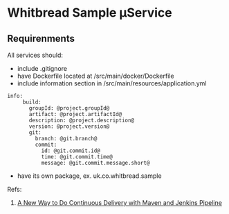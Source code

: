 # Whitbread Sample &micro;Service

## Requirenments

All services should:
* include .gitignore
* have Dockerfile located at /src/main/docker/Dockerfile
* include information section in /src/main/resources/application.yml
```
info:
     build:
       groupId: @project.groupId@
       artifact: @project.artifactId@
       description: @project.description@
       version: @project.version@
       git:
         branch: @git.branch@
         commit:
           id: @git.commit.id@
           time: @git.commit.time@
           message: @git.commit.message.short@
```
* have its own package, ex. uk.co.whitbread.sample

Refs: 
1. [A New Way to Do Continuous Delivery with Maven and Jenkins Pipeline](https://www.cloudbees.com/blog/new-way-do-continuous-delivery-maven-and-jenkins-pipeline)